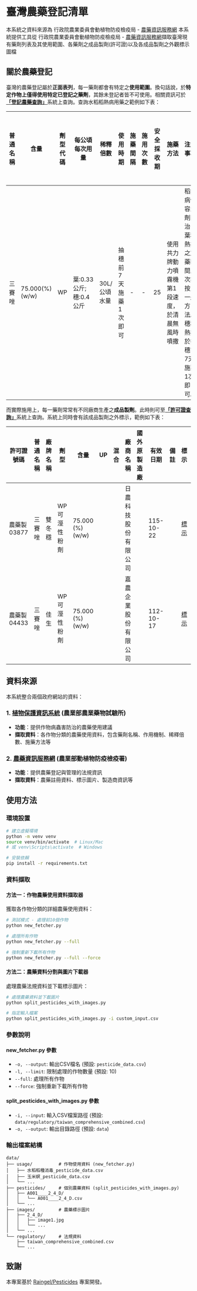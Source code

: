 # 臺灣農藥登記清單

本系統之資料來源為 行政院農業委員會動植物防疫檢疫局 - [農藥資訊服務網](https://pesticide.aphia.gov.tw)
本系統提供工具從 行政院農業委員會動植物防疫檢疫局 - [農藥資訊服務網](https://pesticide.aphia.gov.tw)擷取臺灣現有藥劑列表及其使用範圍、各藥劑之成品製劑(許可證)以及各成品製劑之外觀標示圖檔

## 關於農藥登記

臺灣的農藥登記屬於**正面表列**，每一藥劑都會有特定之**使用範圍**。換句話說，於**特定作物上僅得使用特定已登記之藥劑**，其餘未登記者皆不可使用。相關資訊可於[**「登記農藥查詢」**](https://pesticide.aphia.gov.tw/information/Query/Pesticide "**「登記農藥查詢」**")系統上查詢。查詢水稻稻熱病用藥之範例如下表：

|普通名稱|含量|劑型代碼|每公頃每次用量|稀釋倍數|使用時期|施藥間隔|施用次數|安全採收期|施藥方法|注意事項|說明|核准日期|原始登記廠商名稱|
| ------------ | ------------ | ------------ | ------------ | ------------ | ------------ | ------------ | ------------ | ------------ | ------------ | ------------ | ------------ | ------------ | ------------ |
|三賽唑|75.000(%) (w/w)|WP|葉:0.33公斤;穗:0.4公斤|30L/公頃水量|抽穗前7天施藥1次即可|-|-|25|使用共力牌動力噴霧機第1段速度，於清晨無風時噴撒|稻熱病低容量劑防治，葉稻熱病之施藥時間及次數按照一般方法。穗稻熱病於抽穗前7天施藥1次即可。||||

而實際施用上，每一藥劑常常有不同廠商生產之**成品製劑**。此時則可至[**「許可證查詢」**](https://pesticide.aphia.gov.tw/information/Query/Register "**「許可證查詢」**")系統上查詢。系統上同時會有該成品製劑之外標示，範例如下表：

|許可證號碼|普通名稱|廠牌名稱|劑型|含量|UP|混合|廠商名稱|國外原製造廠|有效日期|備註|標示|使用範圍|
| ------------ | ------------ | ------------ | ------------ | ------------ | ------------ | ------------ | ------------ | ------------ | ------------ | ------------ | ------------ | ------------ |
|農藥製 03877|三賽唑|雙冬穩|WP 可溼性粉劑|75.000 (%) (w/w)|||日農科技股份有限公司||115-10-22||[標示](https://pesticide.aphia.gov.tw/information/Query/RegisterViewMark/?regtid=10&regtno=03877 "標示")|[使用範圍](https://pesticide.aphia.gov.tw/information/Query/Userange/?pestcd=F011&cidecd=WP%20%20&pescnt=75.000%20&compno=99657438&regtid=10&regtno=03877&newquery=true "使用範圍")|
|農藥製 04433|三賽唑|佳生|WP 可溼性粉劑|75.000 (%) (w/w)|||嘉農企業股份有限公司||112-10-17||[標示](https://pesticide.aphia.gov.tw/information/Query/RegisterViewMark/?regtid=10&regtno=04433 "標示")|[使用範圍](https://pesticide.aphia.gov.tw/information/Query/Userange/?pestcd=F011&cidecd=WP%20%20&pescnt=75.000%20&compno=99667762&regtid=10&regtno=04433&newquery=true "使用範圍")|

## 資料來源

本系統整合兩個政府網站的資料：

### 1. [**植物保護資訊系統**](https://otserv2.acri.gov.tw/PPM/) (農業部農業藥物試驗所)
- **功能**：提供作物病蟲害防治的農藥使用建議
- **擷取資料**：各作物分類的農藥使用資料，包含藥劑名稱、作用機制、稀釋倍數、施藥方法等

### 2. [**農藥資訊服務網**](https://pesticide.aphia.gov.tw) (農業部動植物防疫檢疫署)
- **功能**：提供農藥登記與管理的法規資訊
- **擷取資料**：農藥註冊資料、標示圖片、製造商資訊等

## 使用方法

### 環境設置
```bash
# 建立虛擬環境
python -m venv venv
source venv/bin/activate  # Linux/Mac
# 或 venv\Scripts\activate  # Windows

# 安裝依賴
pip install -r requirements.txt
```

### 資料擷取

#### 方法一：作物農藥使用資料擷取器
獲取各作物分類的詳細農藥使用資料：

```bash
# 測試模式 - 處理前10個作物
python new_fetcher.py

# 處理所有作物
python new_fetcher.py --full

# 強制重新下載所有作物
python new_fetcher.py --full --force
```

#### 方法二：農藥資料分割與圖片下載器
處理農藥法規資料並下載標示圖片：

```bash
# 處理農藥資料並下載圖片
python split_pesticides_with_images.py

# 指定輸入檔案
python split_pesticides_with_images.py -i custom_input.csv
```

### 參數說明

#### new_fetcher.py 參數
- `-o, --output`: 輸出CSV檔名 (預設: `pesticide_data.csv`)
- `-l, --limit`: 限制處理的作物數量 (預設: 10)
- `--full`: 處理所有作物
- `--force`: 強制重新下載所有作物

#### split_pesticides_with_images.py 參數
- `-i, --input`: 輸入CSV檔案路徑 (預設: `data/regulatory/taiwan_comprehensive_combined.csv`)
- `-o, --output`: 輸出目錄路徑 (預設: `data`)

### 輸出檔案結構
```
data/
├── usage/          # 作物使用資料 (new_fetcher.py)
│   ├── 水稻稻種消毒_pesticide_data.csv
│   ├── 玉米螟_pesticide_data.csv
│   └── ...
├── pesticides/     # 個別農藥資料 (split_pesticides_with_images.py)
│   ├── A001____2_4_D/
│   │   └── A001____2_4_D.csv
│   └── ...
├── images/         # 農藥標示圖片
│   ├── 2_4_D/
│   │   ├── image1.jpg
│   │   └── ...
│   └── ...
└── regulatory/     # 法規資料
    ├── taiwan_comprehensive_combined.csv
    └── ...
```

## 致謝

本專案基於 [Raingel/Pesticides](https://github.com/Raingel/Pesticides/) 專案開發。